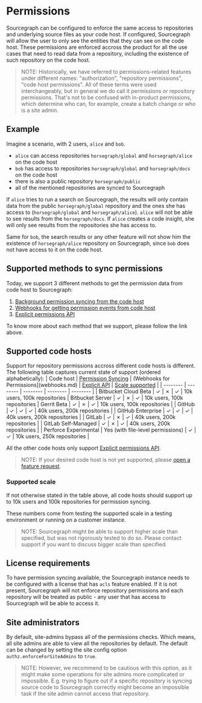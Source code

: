 # Permissions

Sourcegraph can be configured to enforce the same access to repositories and underlying source files as your code host.
If configured, Sourcegraph will allow the user to only see the entities that they can see on the code host.
These permissions are enforced accross the product for all the use cases that need to read data from a repository, 
including the existence of such repository on the code host.

> NOTE: Historically, we have referred to permissions-related features under different names: "authorization", "repository permissions", "code 
host permissions". All of these terms were used interchangeably, but in general we do call it permissions or repository permissions. 
That's not to be confused with in-product permissions, which determine who can, for example, create a batch change or who is a site admin.

## Example

Imagine a scenario, with 2 users, `alice` and `bob`. 

- `alice` can access repositories `horsegraph/global` and `horsegraph/alice` on the code host
- `bob` has access to repositories `horsegraph/global` and `horsegraph/docs` on the code host
- there is also a public repository `horsegraph/public`
- all of the mentioned repositories are synced to Sourcegraph

If `alice` tries to run a search on Sourcegraph, the results will only contain data from the public `horsegraph/global` repository 
and the ones she has access to (`horsegraph/global` and `horsegraph/alice`). `alice` will not be able to see results
from the `horsegraph/docs`. If `alice` creates a code insight, she will only see results from the repositories she has access to.

Same for `bob`, the search results or any other feature will not show him the existence of `horsegraph/alice` repository on 
Sourcegraph, since `bob` does not have access to it on the code host.

## Supported methods to sync permissions

Today, we support 3 different methods to get the permission data from code host to Sourcegraph:

1. [Background permission syncing from the code host](syncing.md)
1. [Webhooks for getting permission events from code host](webhooks.md)
1. [Explicit permissions API](api.md)

To know more about each method that we support, please follow the link above.

## Supported code hosts

Support for repository permissions accross different code hosts is different. The following table captures current state of support (ordered alphabetically):
| Code host | [Permission Syncing](syncing.md) | (Webhooks for Permissions](webhooks.md) | [Explicit API](api.md) | [Scale supported](#supported-scale) |
| -------- | -------- | -------- | -------- | -------- |
| Bitbucket Cloud <span class="badge badge-beta">Beta</span> | ✓ | ✗ | ✓ | 10k users, 100k repositories
| Bitbucket Server | ✓ | ✗ | ✓ | 10k users, 100k repositories
| Gerrit <span class="badge badge-beta">Beta</span> | ✓ | ✗ | ✓ | 10k users, 100k repositories |
| GitHub   | ✓ | ✓ | ✓ | 40k users, 200k repositories |
| GitHub Enterprise | ✓ | ✓ | ✓ | 40k users, 200k repositories |
| GitLab | ✓ | ✗ | ✓ | 40k users, 200k repositories |
| GitLab Self-Managed | ✓ | ✗ | ✓ | 40k users, 200k repositories |
| Perforce <span class="badge badge-experimental">Experimental</span> | Yes <span class="badge">(with file-level permissions)</span> | ✓ | ✓ | 10k users, 250k repositories |

All the other code hosts only support [Explicit permissions API](./api.md). 

<span class="virtual-br"></span>

> NOTE: If your desired code host is not yet supported, please [open a feature request](https://github.com/sourcegraph/sourcegraph/issues/new?template=feature_request.md).

### Supported scale

If not otherwise stated in the table above, all code hosts should support up to 10k users and 100k repositories for permission syncing. 

These numbers come from testing the supported scale in a testing environment or running on a customer instance.

> NOTE: Sourcegraph might be able to support higher scale than specified, but was not rigorously tested to do so. 
Please contact support if you want to discuss bigger scale than specified.
## License requirements

To have permission syncing available, the Sourcegraph instance needs to be configured with a license that has `acls` feature enabled.
If it is not present, Sourcegraph will not enforce repository permissions and each repository will be treated as 
public - any user that has access to Sourcegraph will be able to access it.

## Site administrators

By default, site-admins bypass all of the permissions checks. Which means, all site admins are able to view all the repositories by default.
The default can be changed by setting the site config option `authz.enforceForSiteAdmins` to `true`.

> NOTE: However, we recommend to be cautious with this option, as it might make some operations for site admins more complicated or impossible. 
E.g. trying to figure out if a specific repository is syncing source code to Sourcegraph correctly 
might become an impossible task if the site admin cannot access that repository.
